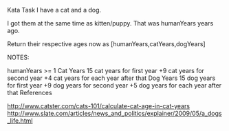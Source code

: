 Kata Task
I have a cat and a dog.

I got them at the same time as kitten/puppy. That was humanYears years ago.

Return their respective ages now as [humanYears,catYears,dogYears]

NOTES:

humanYears >= 1
Cat Years
15 cat years for first year
+9 cat years for second year
+4 cat years for each year after that
Dog Years
15 dog years for first year
+9 dog years for second year
+5 dog years for each year after that
References

http://www.catster.com/cats-101/calculate-cat-age-in-cat-years
http://www.slate.com/articles/news_and_politics/explainer/2009/05/a_dogs_life.html
    